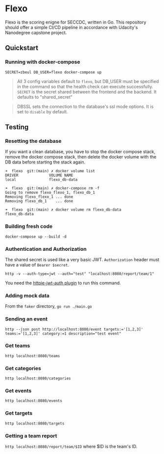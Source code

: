 # Flexo

Flexo is the scoring enigne for SECCDC, written in Go. This repository should offer a simple CI/CD pipeline in accordance with Udacity's Nanodegree capstone project.

## Quickstart

### Running with docker-compose
`SECRET=zbeul DB_USER=flexo docker-compose up`

> All 3 config variables default to `flexo`, but DB_USER must be specified in the command so that the health check can execute successfully.
> `SECRET` is the secret shared between the frontend and the backend. It defaults to "shared_secret"

> DBSSL sets the connection to the database's ssl mode options. It is set to `disable` by default.

## Testing

### Resetting the database
If you want a clean database, you have to stop the docker compose stack, remove the docker compose stack, then delete the docker volume with the DB data before starting the stack again.

```
➜  flexo  git:(main) ✗ docker volume list
DRIVER              VOLUME NAME
local               flexo_db-data

➜  flexo  git:(main) ✗ docker-compose rm -f
Going to remove flexo_flexo_1, flexo_db_1
Removing flexo_flexo_1 ... done
Removing flexo_db_1    ... done

➜  flexo  git:(main) ✗ docker volume rm flexo_db-data
flexo_db-data
```

### Building fresh code
`docker-compose up --build -d`

### Authentication and Authorization
The shared secret is used like a very basic JWT.
`Authorization` header must have a value of `Bearer $secret`.

`http -v --auth-type=jwt --auth="test" "localhost:8080/report/team/1"`

You need the [httpie-jwt-auth plugin](https://github.com/teracyhq/httpie-jwt-auth) to run this command.

### Adding mock data
From the `faker` directory, `go run ./main.go`

### Sending an event
`http --json post http://localhost:8080/event targets:='[1,2,3]' teams:='[1,2,3]' category:=1 description="test event"`

### Get teams
`http localhost:8080/teams`

### Get categories
`http localhost:8080/categories`

### Get events
`http localhost:8080/events`

### Get targets
`http localhost:8080/targets`

### Getting a team report
`http localhost:8080/report/team/$ID` where $ID is the team's ID.
